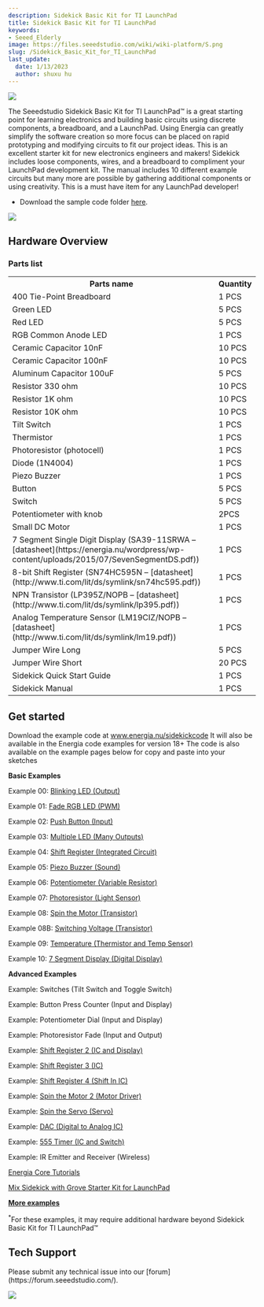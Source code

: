 ```yaml
---
description: Sidekick Basic Kit for TI LaunchPad
title: Sidekick Basic Kit for TI LaunchPad
keywords:
- Seeed_Elderly
image: https://files.seeedstudio.com/wiki/wiki-platform/S.png
slug: /Sidekick_Basic_Kit_for_TI_LaunchPad
last_update:
  date: 1/13/2023
  author: shuxu hu
---
```

![](https://files.seeedstudio.com/wiki/Sidekick_Basic_Kit_for_TI_LaunchPad/img/Sidekick_Basic_Kit_for_TI_LaunchPad_product_view_1200_s.jpg)

The Seeedstudio Sidekick Basic Kit for TI LaunchPad™ is a great starting point for learning electronics and building basic circuits using discrete components, a breadboard, and a LaunchPad. Using Energia can greatly simplify the software creation so more focus can be placed on rapid prototyping and modifying circuits to fit our project ideas.  This is an excellent starter kit for new electronics engineers and makers!
Sidekick includes loose components, wires, and a breadboard to compliment your LaunchPad development kit. The manual includes 10 different example circuits but many more are possible by gathering additional components or using creativity.  This is a must have item for any LaunchPad developer!

*   Download the sample code folder [here](http://www.energia.nu/sidekickcode).

[![](https://files.seeedstudio.com/wiki/Seeed-WiKi/docs/images/300px-Get_One_Now_Banner-ragular.png)](https://www.seeedstudio.com/Sidekick-Basic-Kit-for-TI-LaunchPad-p-2571.html)

##  Hardware Overview

###  **Parts list**

<table>
<tr>
<th>Parts name   </th>
<th> Quantity
</th></tr>
<tr>
<td>400 Tie-Point Breadboard </td>
<td> 1 PCS
</td></tr>
<tr>
<td>Green LED </td>
<td> 5 PCS
</td></tr>
<tr>
<td>Red LED </td>
<td> 5 PCS
</td></tr>
<tr>
<td>RGB Common Anode LED </td>
<td> 1 PCS
</td></tr>
<tr>
<td>Ceramic Capacitor 10nF </td>
<td> 10 PCS
</td></tr>
<tr>
<td>Ceramic Capacitor 100nF </td>
<td> 10 PCS
</td></tr>
<tr>
<td> Aluminum Capacitor 100uF </td>
<td> 5 PCS
</td></tr>
<tr>
<td>Resistor 330 ohm </td>
<td> 10 PCS
</td></tr>
<tr>
<td>Resistor 1K ohm </td>
<td> 10 PCS
</td></tr>
<tr>
<td>Resistor 10K ohm </td>
<td> 10 PCS
</td></tr>
<tr>
<td>Tilt Switch </td>
<td> 1 PCS
</td></tr>
<tr>
<td>Thermistor </td>
<td> 1 PCS
</td></tr>
<tr>
<td>Photoresistor (photocell) </td>
<td> 1 PCS
</td></tr>
<tr>
<td>Diode (1N4004)</td>
<td> 1 PCS
</td></tr>
<tr>
<td>Piezo Buzzer</td>
<td> 1 PCS
</td></tr>
<tr>
<td>Button </td>
<td> 5 PCS
</td></tr>
<tr>
<td>Switch</td>
<td> 5 PCS
</td></tr>
<tr>
<td>Potentiometer with knob </td>
<td> 2PCS
</td></tr>
<tr>
<td>Small DC Motor</td>
<td> 1 PCS
</td></tr>
<tr>
<td>7 Segment Single Digit Display (SA39-11SRWA – [datasheet](https://energia.nu/wordpress/wp-content/uploads/2015/07/SevenSegmentDS.pdf))</td>
<td> 1 PCS
</td></tr>
<tr>
<td>8-bit Shift Register (SN74HC595N – [datasheet](http://www.ti.com/lit/ds/symlink/sn74hc595.pdf)) </td>
<td> 1 PCS
</td></tr>
<tr>
<td>NPN Transistor (LP395Z/NOPB – [datasheet](http://www.ti.com/lit/ds/symlink/lp395.pdf)) </td>
<td> 1 PCS
</td></tr>
<tr>
<td>Analog Temperature Sensor (LM19CIZ/NOPB – [datasheet](http://www.ti.com/lit/ds/symlink/lm19.pdf)) </td>
<td> 1 PCS
</td></tr>
<tr>
<td>Jumper Wire Long </td>
<td> 5 PCS
</td></tr>
<tr>
<td>Jumper Wire Short</td>
<td> 20 PCS
</td></tr>
<tr>
<td>Sidekick Quick Start Guide </td>
<td> 1 PCS
</td></tr>
<tr>
<td>Sidekick Manual </td>
<td> 1 PCS
</td></tr></table>

##  Get started

Download the example code at www.energia.nu/sidekickcode
It will also be available in the Energia code examples for version 18+
The code is also available on the example pages below for copy and paste into your sketches

**Basic Examples**

Example 00: [Blinking LED (Output)](https://energia.nu/guide/sidekick/sidekick_blink/)

Example 01: [Fade RGB LED (PWM)](https://energia.nu/guide/sidekick/sidekick_fadergbled/)

Example 02: [Push Button (Input)](https://energia.nu/guide/sidekick/sidekick_pushbutton/)

Example 03: [Multiple LED (Many Outputs)](https://energia.nu/guide/sidekick/sidekick_blinkmultiple/)

Example 04: [Shift Register (Integrated Circuit)](https://energia.nu/guide/sidekick/sidekick_shiftregister/)

Example 05: [Piezo Buzzer (Sound)](https://energia.nu/guide/sidekick/sidekick_piezobuzzer/)

Example 06: [Potentiometer (Variable Resistor)](https://energia.nu/guide/sidekick/sidekick_potentiometer/)

Example 07: [Photoresistor (Light Sensor)](https://energia.nu/guide/sidekick/sidekick_photoresistor/)

Example 08: [Spin the Motor (Transistor)](https://energia.nu/guide/sidekick/sidekick_spinmotor/)

Example 08B: [Switching Voltage (Transistor)](https://energia.nu/guide/sidekick/sidekick_switchvoltage/)

Example 09: [Temperature (Thermistor and Temp Sensor)](https://energia.nu/guide/sidekick/sidekick_temperature/)

Example 10: [7 Segment Display (Digital Display)](https://energia.nu/guide/sidekick/sidekick_sevensegmentdisplay/)

**Advanced Examples**

Example: Switches (Tilt Switch and Toggle Switch)

Example: Button Press Counter (Input and Display)

Example: Potentiometer Dial (Input and Display)

Example: Photoresistor Fade (Input and Output)

Example: [Shift Register 2 (IC and Display)](https://energia.nu/guide/sidekick/sidekick_shiftregister2/)

Example: [Shift Register 3 (IC)](https://energia.nu/guide/sidekick/sidekick_shiftregister3/)

Example: [Shift Register 4 (Shift In IC)](https://energia.nu/guide/sidekick/sidekick_shiftregister4/)

Example: [Spin the Motor 2 (Motor Driver)](https://energia.nu/guide/sidekick/sidekick_spinmotor2/)

Example: [Spin the Servo (Servo)](https://energia.nu/guide/sidekick/sidekick_spinservo/)

Example: [DAC (Digital to Analog IC)](https://energia.nu/guide/sidekick/sidekick_dac/)

Example: [555 Timer (IC and Switch)](https://energia.nu/guide/sidekick/sidekick_555timer/)

Example: IR Emitter and Receiver (Wireless)

[Energia Core Tutorials](http://www.energia.nu/guide#tutorials)

[Mix Sidekick with Grove Starter Kit for LaunchPad](https://energia.nu/guide/grove-starter-kit/)

[**More examples**](https://energia.nu/guide/#tutorials)

<sup>*</sup>For these examples, it may require additional hardware beyond Sidekick Basic Kit for TI LaunchPad™

## Tech Support
<div>
  Please submit any technical issue into our [forum](https://forum.seeedstudio.com/). <br /><p style={{textAlign: 'center'}}><a href="https://www.seeedstudio.com/act-4.html?utm_source=wiki&utm_medium=wikibanner&utm_campaign=newproducts" target="_blank"><img src="https://files.seeedstudio.com/wiki/Wiki_Banner/new_product.jpg" /></a></p>
</div>
